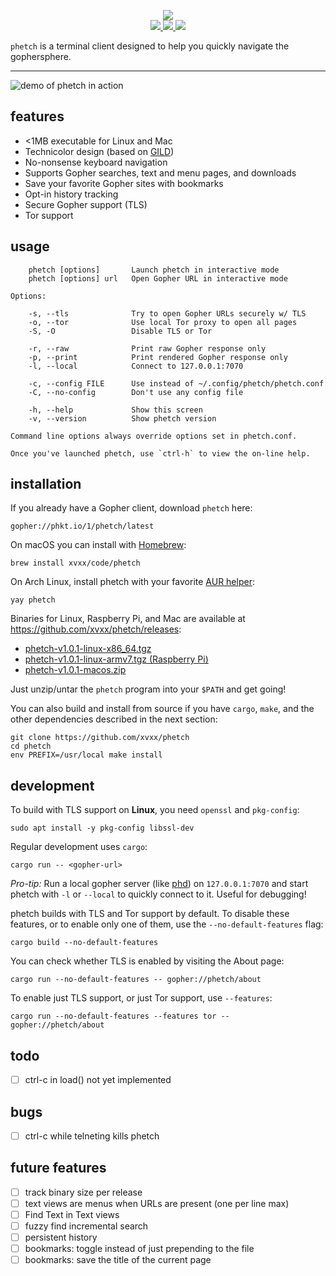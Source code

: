 <!--
      /         /         /
 ___ (___  ___ (___  ___ (___
|   )|   )|___)|    |    |   )
|__/ |  / |__  |__  |__  |  /
|
--> <p align="center"> <img src="./img/logo.png"> <br>
<a href="https://git.io/JveQo">
<img src="https://img.shields.io/github/v/release/xvxx/phetch">
</a>
<a href="https://crates.io/crates/phetch">
<img src="https://img.shields.io/crates/v/phetch">
</a>
<a href="https://git.io/JvR5g">
<img src="https://github.com/xvxx/phetch/workflows/build/badge.svg">
</a>
</p>

`phetch` is a terminal client designed to help you quickly navigate
the gophersphere.

<hr>

![demo of phetch in action](img/phetch-demo.gif "demo of phetch")

## features

- <1MB executable for Linux and Mac
- Technicolor design (based on [GILD](https://github.com/xvxx/gild))
- No-nonsense keyboard navigation
- Supports Gopher searches, text and menu pages, and downloads
- Save your favorite Gopher sites with bookmarks
- Opt-in history tracking
- Secure Gopher support (TLS)
- Tor support

## usage

        phetch [options]       Launch phetch in interactive mode
        phetch [options] url   Open Gopher URL in interactive mode

    Options:

        -s, --tls              Try to open Gopher URLs securely w/ TLS
        -o, --tor              Use local Tor proxy to open all pages
        -S, -O                 Disable TLS or Tor

        -r, --raw              Print raw Gopher response only
        -p, --print            Print rendered Gopher response only
        -l, --local            Connect to 127.0.0.1:7070

        -c, --config FILE      Use instead of ~/.config/phetch/phetch.conf
        -C, --no-config        Don't use any config file

        -h, --help             Show this screen
        -v, --version          Show phetch version

    Command line options always override options set in phetch.conf.

    Once you've launched phetch, use `ctrl-h` to view the on-line help.

## installation

If you already have a Gopher client, download `phetch` here:

    gopher://phkt.io/1/phetch/latest

On macOS you can install with [Homebrew](https://brew.sh/):

    brew install xvxx/code/phetch

On Arch Linux, install phetch with your favorite [AUR helper][aur]:

    yay phetch

Binaries for Linux, Raspberry Pi, and Mac are available at
https://github.com/xvxx/phetch/releases:

- [phetch-v1.0.1-linux-x86_64.tgz][0]
- [phetch-v1.0.1-linux-armv7.tgz (Raspberry Pi)][1]
- [phetch-v1.0.1-macos.zip][2]

Just unzip/untar the `phetch` program into your `$PATH` and get going!

You can also build and install from source if you have `cargo`,
`make`, and the other dependencies described in the next section:

    git clone https://github.com/xvxx/phetch
    cd phetch
    env PREFIX=/usr/local make install

## development

To build with TLS support on **Linux**, you need `openssl` and
`pkg-config`:

    sudo apt install -y pkg-config libssl-dev

Regular development uses `cargo`:

    cargo run -- <gopher-url>

_Pro-tip:_ Run a local gopher server (like [phd][phd]) on
`127.0.0.1:7070` and start phetch with `-l` or `--local` to quickly
connect to it. Useful for debugging!

phetch builds with TLS and Tor support by default. To disable these
features, or to enable only one of them, use the
`--no-default-features` flag:

    cargo build --no-default-features

You can check whether TLS is enabled by visiting the About page:

    cargo run --no-default-features -- gopher://phetch/about

To enable just TLS support, or just Tor support, use `--features`:

    cargo run --no-default-features --features tor -- gopher://phetch/about

## todo

- [ ] ctrl-c in load() not yet implemented

## bugs

- [ ] ctrl-c while telneting kills phetch

## future features

- [ ] track binary size per release
- [ ] text views are menus when URLs are present (one per line max)
- [ ] Find Text in Text views
- [ ] fuzzy find incremental search
- [ ] persistent history
- [ ] bookmarks: toggle instead of just prepending to the file
- [ ] bookmarks: save the title of the current page

[0]: https://github.com/xvxx/phetch/releases/download/v1.0.1/phetch-v1.0.1-linux-x86_64.tgz
[1]: https://github.com/xvxx/phetch/releases/download/v1.0.1/phetch-v1.0.1-linux-armv7.tgz
[2]: https://github.com/xvxx/phetch/releases/download/v1.0.1/phetch-v1.0.1-macos.zip
[phd]: https://github.com/xvxx/phd
[aur]: https://wiki.archlinux.org/index.php/AUR_helpers
